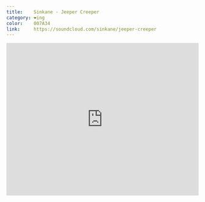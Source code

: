 ```yaml
---
title:    Sinkane - Jeeper Creeper
category: ❤ing
color:    007A34
link:     https://soundcloud.com/sinkane/jeeper-creeper
---
```


<div class="embed rich soundcloud">
    <iframe width="100%" height="400" scrolling="no" frameborder="no" src="https://w.soundcloud.com/player/?visual=true&amp;url=http%3A%2F%2Fapi.soundcloud.com%2Ftracks%2F31049157&amp;show_artwork=true&amp;visual=false&amp;hide_related=true&amp;color=007A34&amp;show_user=true&amp;show_comments=false&amp;show_reposts=false&amp;auto_play=false"></iframe>
</div>

